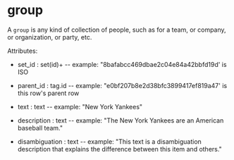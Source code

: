 # group

A `group` is any kind of collection of people, such as for a team, or company, or organization, or party, etc.

Attributes:

* set_id : set(id)+ -- example: "8bafabcc469dbae2c04e84a42bbfd19d' is ISO

* parent_id : tag.id -- example: "e0bf207b8e2d38bfc3899417ef819a47' is this row's parent row

* text : text -- example: "New York Yankees"

* description : text -- example: "The New York Yankees are an American baseball team."

* disambiguation : text -- example: "This text is a disambiguation description that explains the difference between this item and others."
